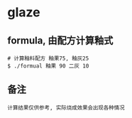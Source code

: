 # glaze

## formula, 由配方计算釉式
```
# 计算釉料配方 釉果75, 釉灰25
$ ./formual 釉果 90 二灰 10
```

## 备注
```
计算结果仅供参考, 实际烧成效果会出现各种情况
```
